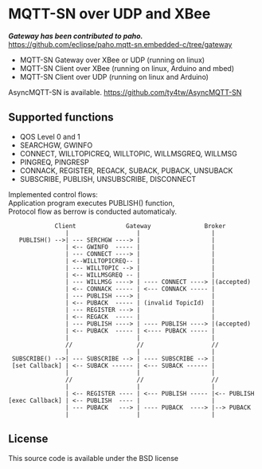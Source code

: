 MQTT-SN  over UDP and XBee 
======
***Gateway has been contributed to paho.***
https://github.com/eclipse/paho.mqtt-sn.embedded-c/tree/gateway

*  MQTT-SN Gateway over XBee or UDP (running on linux)    
*  MQTT-SN Client over XBee (running on linux, Arduino and mbed)     
*  MQTT-SN Client over UDP  (running on linux and Arduino)    

AsyncMQTT-SN is available.  https://github.com/ty4tw/AsyncMQTT-SN
  

Supported functions
-------------------

*  QOS Level 0 and 1    
*  SEARCHGW, GWINFO    
*  CONNECT, WILLTOPICREQ, WILLTOPIC, WILLMSGREQ, WILLMSG    
*  PINGREQ, PINGRESP    
*  CONNACK, REGISTER, REGACK, SUBACK, PUBACK, UNSUBACK     
*  SUBSCRIBE, PUBLISH, UNSUBSCRIBE, DISCONNECT    

Implemented control flows:  
   Application program executes PUBLISH() function,   
   Protocol flow as berrow is conducted automaticaly.  


                 Client              Gateway               Broker
                    |                   |                    |      
       PUBLISH() -->| --- SERCHGW ----> |                    |  
                    | <-- GWINFO  ----- |                    |  
                    | --- CONNECT ----> |                    |  
                    | <--WILLTOPICREQ-- |                    |  
                    | --- WILLTOPIC --> |                    |  
                    | <-- WILLMSGREQ -- |                    |  
                    | --- WILLMSG ----> | ---- CONNECT ----> |(accepted)     
                    | <-- CONNACK ----- | <--- CONNACK ----- |   
                    | --- PUBLISH ----> |                    |  
                    | <-- PUBACK  ----- | (invalid TopicId)  |  
                    | --- REGISTER ---> |                    |  
                    | <-- REGACK  ----- |                    |  
                    | --- PUBLISH ----> | ---- PUBLISH ----> |(accepted)  
                    | <-- PUBACK  ----- | <---- PUBACK ----- |    
                    |                   |                    |    
                    //                  //                   //      
                    |                   |                    |          
     SUBSCRIBE() -->| --- SUBSCRIBE --> | ---- SUBSCRIBE --> |     
     [set Callback] | <-- SUBACK ------ | <--- SUBACK ------ |    
                    |                   |                    |    
                    //                  //                   //    
                    |                   |                    |    
                    | <-- REGISTER ---- | <--- PUBLISH ----- |<-- PUBLISH  
    [exec Callback] | <-- PUBLISH  ---- |                    |  
                    | --- PUBACK   ---> | ---- PUBACK  ----> |--> PUBACK  
                    |                   |                    |  
                
License
-------------------
This source code is available under the BSD license 
  

